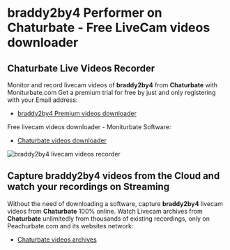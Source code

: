 # braddy2by4 Performer on Chaturbate - Free LiveCam videos downloader

## Chaturbate Live Videos Recorder

Monitor and record livecam videos of **braddy2by4** from **Chaturbate** with Moniturbate.com
Get a premium trial for free by just and only registering with your Email address:
* [braddy2by4 Premium videos downloader](https://moniturbate.com/request-demo-licence-key.html)

Free livecam videos downloader - Moniturbate Software:
* [Chaturbate videos downloader](https://moniturbate.com/moniturbate-download-software.html)

![braddy2by4 livecam videos recorder](https://peachurnet.com/templates/moniturbate-software.png)


## Capture braddy2by4 videos from the Cloud and watch your recordings on Streaming

Without the need of downloading a software, capture **braddy2by4** livecam videos from **Chaturbate** 100% online.
Watch Livecam archives from **Chaturbate** unlimitedly from thousands of existing recordings, only on Peachurbate.com and its websites network:
* [Chaturbate videos archives](https://peachurnet.com/)